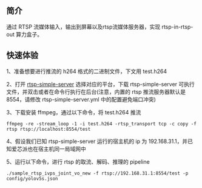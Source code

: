 ## 简介
  通过 RTSP 流媒体输入，输出到屏幕以及rtsp流媒体服务器，实现 rtsp-in-rtsp-out 算力盒子。


## 快速体验
1、准备想要进行推流的 h264 格式的二进制文件，下文用 test.h264

2、打开 [rtsp-simple-server](https://github.com/aler9/rtsp-simple-server/releases/tag/v0.21.0) 选择对应的平台，下载 rtsp-simple-server 可执行文件，并双击或者在命令行执行在后台(注意，内置的 rtsp 推流服务器默认是 8554，请修改 rtsp-simple-server.yml 中的配置避免端口冲突)

3、下载安装 ffmpeg，通过以下命令，将 test.h264 推流
```
ffmpeg -re -stream_loop -1 -i test.h264 -rtsp_transport tcp -c copy -f rtsp rtsp://localhost:8554/test
```

4、假设我们已知 rtsp-simple-server 运行的宿主机的 ip 为 192.168.31.1，并已知爱芯派也在宿主机同一局域网中

5、运行以下命令，进行 rtsp 的取流、解码、推理的 pipeline
```
./sample_rtsp_ivps_joint_vo_new -f rtsp://192.168.31.1:8554/test -p config/yolov5s.json
```